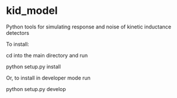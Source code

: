 # kid_model
Python tools for simulating response and noise of kinetic inductance detectors

To install:

cd into the main directory and run

python setup.py install

Or, to install in developer mode run

python setup.py develop
